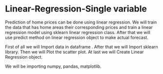 # Linear-Regression-Single variable

Prediction of  home prices can be done using linear regression.
We will train the data that has home areas their corresponding prices and train a linear regression model using sklearn linear regression class.
After that we will use  predict method  on linear regression object to make actual forecast. 

First of all we will Import data in dataframe .
After that we will Import sklearn library.
Then we will Plot  the scatter plot.
At last we will Create Linear Regression object.


We will be importing numpy, pandas, matplotlib.
